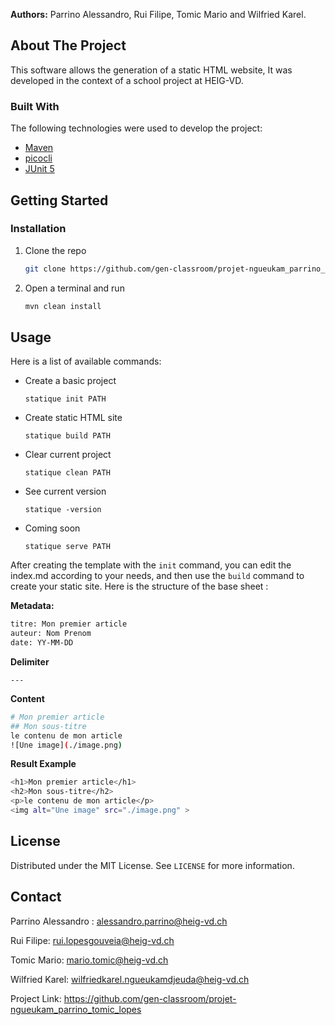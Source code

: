 **Authors:** Parrino Alessandro, Rui Filipe, Tomic Mario and Wilfried Karel.

<!-- ABOUT THE PROJECT -->
## About The Project

This software allows the generation of a static HTML website, It was developed in the context of a school project at HEIG-VD.

### Built With
The following technologies were used to develop the project:
* [Maven](https://maven.apache.org/)
* [picocli](https://picocli.info/)
* [JUnit 5](https://junit.org/junit5/)



<!-- GETTING STARTED -->
## Getting Started

### Installation

1. Clone the repo
   ```sh
   git clone https://github.com/gen-classroom/projet-ngueukam_parrino_tomic_lopes.git
   ```
2. Open a terminal and run
   ```sh
   mvn clean install
   ```



<!-- USAGE EXAMPLES -->
## Usage
Here is a list of available commands: 

* Create a basic project
 
   `statique init PATH`

 * Create static HTML site

   `statique build PATH`

 * Clear current project

   `statique clean PATH`

* See current version

   `statique -version`

* Coming soon
 
   `statique serve PATH`

After creating the template with the `init` command, you can edit the index.md according to your needs, and then use the ``build`` command to create your static site.
Here is the structure of the base sheet :

**Metadata:**
 ```sh
titre: Mon premier article  
auteur: Nom Prenom 
date: YY-MM-DD
   ```
**Delimiter**

``---``

**Content**
 ```sh
# Mon premier article
## Mon sous-titre
le contenu de mon article
![Une image](./image.png)
   ```
**Result Example**
 ```sh
<h1>Mon premier article</h1>  
<h2>Mon sous-titre</h2>  
<p>le contenu de mon article</p>  
<img alt="Une image" src="./image.png" >
  ```
<!-- LICENSE -->
## License

Distributed under the MIT License. See `LICENSE` for more information.



<!-- CONTACT -->
## Contact

Parrino Alessandro : alessandro.parrino@heig-vd.ch

Rui Filipe: rui.lopesgouveia@heig-vd.ch

Tomic Mario: mario.tomic@heig-vd.ch

Wilfried Karel: wilfriedkarel.ngueukamdjeuda@heig-vd.ch

Project Link: https://github.com/gen-classroom/projet-ngueukam_parrino_tomic_lopes
